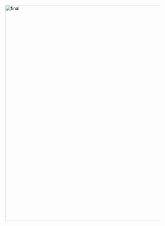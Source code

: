 <img width="1273" height="702" alt="final" src="https://github.com/user-attachments/assets/71a54ce3-4556-484e-8515-ecf9625e8e14" />
